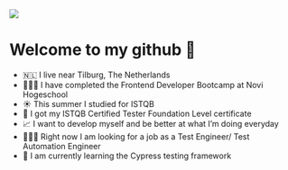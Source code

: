 
<img src="https://i.imgur.com/vS1cPn1.jpg">

# Welcome to my github 🌸


- 🇳🇱 I live near Tilburg, The Netherlands
- 👩🏽‍🎓 I have completed the Frontend Developer Bootcamp at Novi Hogeschool
- ☀️ This summer I studied for ISTQB
- 📜 I got my ISTQB Certified Tester Foundation Level certificate
- 📈 I want to develop myself and be better at what I’m doing everyday
- 👩🏽‍💻 Right now I am looking for a job as a Test Engineer/ Test Automation Engineer
- 🌱 I am currently learning the Cypress testing framework

<!--
**tahminahesari/tahminahesari** is a ✨ _special_ ✨ repository because its `README.md` (this file) appears on your GitHub profile.

Here are some ideas to get you started:

- 🔭 I’m currently working on ...
- 🌱 I’m currently learning 
- 👯 I’m looking to collaborate on ...
- 🤔 I’m looking for help with ...
- 💬 Ask me about ...
- 📫 How to reach me: ...
- 😄 Pronouns: ...
- ⚡ Fun fact: ...
-->
